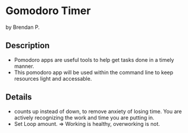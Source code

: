 # Gomodoro Timer
by Brendan P.

## Description
- Pomodoro apps are useful tools to help get tasks done in a timely manner.
- This pomodoro app will be used within the command line to keep resources light and accessable. 

## Details
- counts up instead of down, to remove anxiety of losing time. You are actively recognizing the work and time you are putting in.
- Set Loop amount. => Working is healthy, overworking is not.



